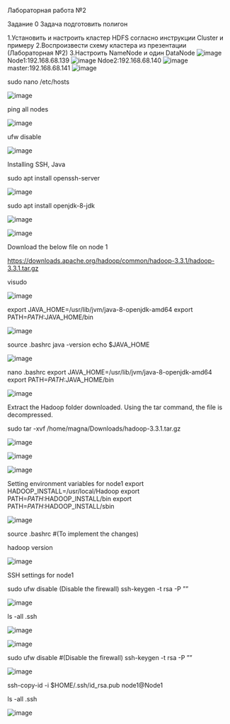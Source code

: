 Лабораторная работа №2

Задание 0
Задача подготовить полигон

1.Установить и настроить кластер HDFS согласно инструкции Cluster и примеру
2.Воспроизвести схему кластера из презентации (Лабораторная №2)
3.Настроить NameNode и один DataNode
![image](https://user-images.githubusercontent.com/79476134/144880945-fbd79ca1-7e53-4d47-af43-7020f394e752.png)
Node1:192.168.68.139
![image](https://user-images.githubusercontent.com/79476134/144881182-2db0b0cd-baaf-487d-9d5b-b0d83a201e04.png)
Ndoe2:192.168.68.140
![image](https://user-images.githubusercontent.com/79476134/144881341-d7b22480-c13e-4f8b-a83f-ca8c0cc6524b.png)
master:192.168.68.141
![image](https://user-images.githubusercontent.com/79476134/144885876-11722d97-7da4-4658-83ae-3c13e848e415.png)


sudo nano /etc/hosts

![image](https://user-images.githubusercontent.com/79476134/144881673-83871199-6236-433e-8a72-190f9fcc121d.png)

ping all nodes 

![image](https://user-images.githubusercontent.com/79476134/144881977-2f6f7e7a-079a-461e-b347-4dcb2e8974bc.png)

ufw disable

![image](https://user-images.githubusercontent.com/79476134/144882243-c3a27c28-6df1-42c9-9362-3ff8ceb45ea0.png)

Installing SSH, Java

sudo apt install openssh-server

![image](https://user-images.githubusercontent.com/79476134/144882538-1e3d8f4f-f4a2-401a-bce2-a9d53a6d611c.png)

sudo apt install openjdk-8-jdk

![image](https://user-images.githubusercontent.com/79476134/144882864-5fcaeee9-a743-4c6c-a413-cf9d4acbd730.png)

![image](https://user-images.githubusercontent.com/79476134/144883260-3a7a72c2-b991-4b07-b4ce-88d206bd6452.png)

Download the below file on node 1

 https://downloads.apache.org/hadoop/common/hadoop-3.3.1/hadoop-3.3.1.tar.gz
 
 visudo
 
![image](https://user-images.githubusercontent.com/79476134/144888667-e91645f2-ead7-41c6-abe7-04eff60e6503.png)


export JAVA_HOME=/usr/lib/jvm/java-8-openjdk-amd64
export PATH=$PATH:$JAVA_HOME/bin

![image](https://user-images.githubusercontent.com/79476134/144886991-6ed39ab8-f01c-423a-a94f-45e8d7c98dcb.png)

source .bashrc
java -version
echo $JAVA_HOME 

![image](https://user-images.githubusercontent.com/79476134/144887282-a446b3ad-5ccf-4830-bc44-2333b286e2ad.png)

nano .bashrc
export JAVA_HOME=/usr/lib/jvm/java-8-openjdk-amd64
export PATH=$PATH:$JAVA_HOME/bin

![image](https://user-images.githubusercontent.com/79476134/144888967-22d23c33-4bbf-4fa3-b8cf-ff9264914cae.png)

Extract the Hadoop folder downloaded. Using the tar command, the file is decompressed.

sudo tar -xvf /home/magna/Downloads/hadoop-3.3.1.tar.gz

![image](https://user-images.githubusercontent.com/79476134/144890205-d1e3366f-221c-44fd-a7c9-1d9221fb2fdf.png)

![image](https://user-images.githubusercontent.com/79476134/144890473-0bc6df70-f486-4beb-b64f-d514a9ca289b.png)

![image](https://user-images.githubusercontent.com/79476134/144891044-b29a5464-15b2-40ea-b0a3-218cbcdc54f4.png)

Setting environment variables for node1
export HADOOP_INSTALL=/usr/local/Hadoop
export PATH=$PATH:$HADOOP_INSTALL/bin
export PATH=$PATH:$HADOOP_INSTALL/sbin

![image](https://user-images.githubusercontent.com/79476134/144891238-c8c061ce-c813-440a-a96f-f5d94f3d7463.png)

source .bashrc                         #(To implement the changes)

hadoop version   

![image](https://user-images.githubusercontent.com/79476134/144891669-7612df39-d8e0-42cf-96e6-aa44cb0d2d99.png)

SSH settings for node1

sudo ufw disable (Disable the firewall)
ssh-keygen -t rsa -P ””

![image](https://user-images.githubusercontent.com/79476134/144891954-a38481bf-dd7d-47a5-8217-c50ffc308755.png)

ls -all .ssh

![image](https://user-images.githubusercontent.com/79476134/144892228-c043b8c1-2d2b-4572-8783-167a26f33860.png)


![image](https://user-images.githubusercontent.com/79476134/144912570-427eca1b-c198-4f11-9762-57ed6f7a9938.png)

sudo ufw disable                        #(Disable the firewall)
ssh-keygen -t rsa -P ””

![image](https://user-images.githubusercontent.com/79476134/144912653-7a91c665-07d1-423f-aafd-5046f908e686.png)

ssh-copy-id -i $HOME/.ssh/id_rsa.pub node1@Node1

ls -all .ssh

![image](https://user-images.githubusercontent.com/79476134/144912858-1d52c016-9817-4bba-9981-86389626b3f3.png)


